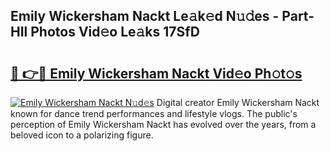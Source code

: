 ## Emily Wickersham Nackt Le𝚊k𝚎d N𝚞𝚍es - Part-HIl Photos Vid𝚎o Le𝚊ks 17SfD

# <h2><a href="http://fb7vu0.evod.top/?m=Emily+Wickersham+Nackt">🔗 👉🔴 Emily Wickersham Nackt Vid𝚎o Ph𝚘t𝚘s</a></h2>

[![Emily Wickersham Nackt N𝚞d𝚎s](https://i.imgur.com/8V9OHl7.gif)](http://fb7vu0.evod.top/?m=Emily+Wickersham+Nackt)
Digital creator Emily Wickersham Nackt known for dance trend performances and lifestyle vlogs. The public's perception of Emily Wickersham Nackt has evolved over the years, from a beloved icon to a polarizing figure. 
